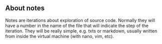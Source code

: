## About notes

Notes are iterations about exploration of source code. Normally they will have a number in the name of the file that will indicate the step of the iteration. They will be really simple, e.g. txts or markdown, usually written from inside the virtual machine (with nano, vim, etc).

